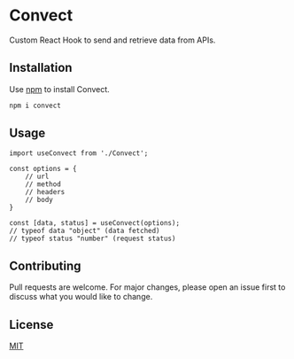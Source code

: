 # Convect

Custom React Hook to send and retrieve data from APIs.

## Installation

Use [npm](https://www.npmjs.com/get-npm) to install Convect.

```bash
npm i convect
```
## Usage

```
import useConvect from './Convect';

const options = {
    // url
    // method
    // headers
    // body
}

const [data, status] = useConvect(options);
// typeof data "object" (data fetched)
// typeof status "number" (request status)
```

## Contributing
Pull requests are welcome. For major changes, please open an issue first to discuss what you would like to change.

## License
[MIT](https://choosealicense.com/licenses/mit/)
